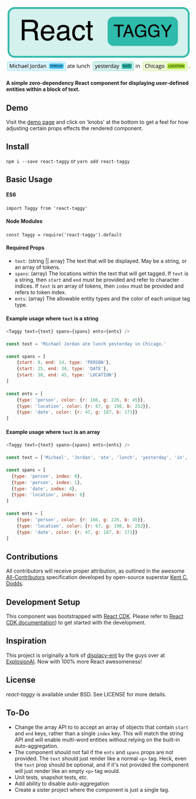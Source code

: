 ![react-taggy](./images/reacttaggy.jpg "React Taggy")
![action shot](./images/actionshot.jpg "Action Shot")

#### A simple zero-dependency React component for displaying user-defined entities within a block of text.

## Demo
Visit the [demo page](https://johncmunson.github.io/react-taggy/) and click on 'knobs' at the bottom to get a feel for how adjusting certain props effects the rendered component.

## Install

`npm i --save react-taggy` or `yarn add react-taggy`

## Basic Usage

#### ES6
`import Taggy from 'react-taggy'`

#### Node Modules
`const Taggy = require('react-taggy').default`

#### Required Props
- `text`: (string || array) The text that will be displayed. May be a string, or an array of tokens.
- `spans`: (array) The locations within the text that will get tagged. If `text` is a string, then `start` and `end` must be provided and refer to character indices. If `text` is an array of tokens, then `index` must be provided and refers to token index.
- `ents`: (array) The allowable entity types and the color of each unique tag type.

#### Example usage where `text` is a string
```javascript
<Taggy text={text} spans={spans} ents={ents} />

const text = 'Michael Jordan ate lunch yesterday in Chicago.'

const spans = [
    {start: 0, end: 14, type: 'PERSON'},
    {start: 25, end: 34, type: 'DATE'},
    {start: 38, end: 45, type: 'LOCATION'}
]

const ents = [
    {type: 'person', color: {r: 166, g: 226, b: 45}},
    {type: 'location', color: {r: 67, g: 198, b: 252}},
    {type: 'date', color: {r: 47, g: 187, b: 171}}
]
```

#### Example usage where `text` is an array
```javascript
<Taggy text={text} spans={spans} ents={ents} />

const text = ['Michael', 'Jordan', 'ate', 'lunch', 'yesterday', 'in', 'Chicago', '.']

const spans = [
  {type: 'person', index: 0},
  {type: 'person', index: 1},
  {type: 'date', index: 4},
  {type: 'location', index: 6}
]

const ents = [
    {type: 'person', color: {r: 166, g: 226, b: 45}},
    {type: 'location', color: {r: 67, g: 198, b: 252}},
    {type: 'date', color: {r: 47, g: 187, b: 171}}
]
```

## Contributions

All contributors will receive proper attribution, as outlined in the awesome [All-Contributors](https://github.com/kentcdodds/all-contributors) specification developed by open-source superstar [Kent C. Dodds](https://twitter.com/kentcdodds?lang=en).

## Development Setup

This component was bootstrapped with [React CDK](https://github.com/kadirahq/react-cdk). Please refer to [React CDK documentation](https://github.com/kadirahq/react-cdk)) to get started with the development.

## Inspiration

This project is originally a fork of [displacy-ent](https://github.com/explosion/displacy-ent) by the guys over at [ExplosionAI](https://explosion.ai/). Now with 100% more React awesomeness!

## License

*react-taggy* is available under BSD. See LICENSE for more details.

## To-Do
- Change the array API to to accept an array of objects that contain `start` and `end` keys, rather than a single `index` key. This will match the string API and will enable multi-word entities without relying on the built-in auto-aggregation.
- The component should not fail if the `ents` and `spans` props are not provided. The `text` should just render like a normal `<p>` tag. Heck, even the `text` prop should be optional, and if it's not provided the component will just render like an empty `<p>` tag would.
- Unit tests, snapshot tests, etc.
- Add ability to disable auto-aggregation
- Create a sister project where the component is just a single tag.
